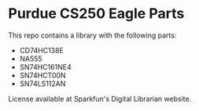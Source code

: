 # Purdue CS250 Eagle Parts

This repo contains a library with the following parts:

 - CD74HC138E
 - NA555
 - SN74HC161NE4
 - SN74HCT00N
 - SN74LS112AN

License available at Sparkfun's Digital Librarian website.
